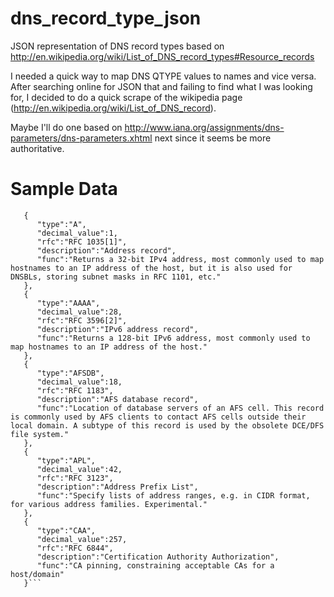 # dns_record_type_json
JSON representation of DNS record types based on http://en.wikipedia.org/wiki/List_of_DNS_record_types#Resource_records

I needed a quick way to map DNS QTYPE values to names and vice versa. After searching online for JSON that and failing to find
what I was looking for, I decided to do a quick scrape of the wikipedia page (http://en.wikipedia.org/wiki/List_of_DNS_record). 

Maybe I'll do one based on http://www.iana.org/assignments/dns-parameters/dns-parameters.xhtml next since it seems be more authoritative. 

# Sample Data
```[
   {
      "type":"A",
      "decimal_value":1,
      "rfc":"RFC 1035[1]",
      "description":"Address record",
      "func":"Returns a 32-bit IPv4 address, most commonly used to map hostnames to an IP address of the host, but it is also used for DNSBLs, storing subnet masks in RFC 1101, etc."
   },
   {
      "type":"AAAA",
      "decimal_value":28,
      "rfc":"RFC 3596[2]",
      "description":"IPv6 address record",
      "func":"Returns a 128-bit IPv6 address, most commonly used to map hostnames to an IP address of the host."
   },
   {
      "type":"AFSDB",
      "decimal_value":18,
      "rfc":"RFC 1183",
      "description":"AFS database record",
      "func":"Location of database servers of an AFS cell. This record is commonly used by AFS clients to contact AFS cells outside their local domain. A subtype of this record is used by the obsolete DCE/DFS file system."
   },
   {
      "type":"APL",
      "decimal_value":42,
      "rfc":"RFC 3123",
      "description":"Address Prefix List",
      "func":"Specify lists of address ranges, e.g. in CIDR format, for various address families. Experimental."
   },
   {
      "type":"CAA",
      "decimal_value":257,
      "rfc":"RFC 6844",
      "description":"Certification Authority Authorization",
      "func":"CA pinning, constraining acceptable CAs for a host/domain"
   }```
